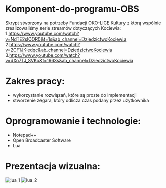 # Komponent-do-programu-OBS
Skrypt stworzony na potrzeby Fundacji OKO-LICE Kultury z którą wspólnie zrealizowaliśmy serie streamów dotyczących Kociewia:
1.https://www.youtube.com/watch?v=NdTE2sIOOR0&t=1s&ab_channel=DziedzictwoKociewia
2.https://www.youtube.com/watch?v=2CF1JKiedqc&ab_channel=DziedzictwoKociewia
3.https://www.youtube.com/watch?v=dXo7TJ_SVKo&t=1663s&ab_channel=DziedzictwoKociewia

# Zakres pracy:
- wykorzystanie rozwiązań, które są proste do implementacji
- stworzenie zegara, który odlicza czas podany przez użytkownika


# Oprogramowanie i technologie:
- Notepad++
- Open Broadcaster Software
- Lua

# Prezentacja wizualna:
![lua_1](https://user-images.githubusercontent.com/79221362/138931470-5f32e1a1-e9d7-4835-bbff-8828a8243771.png)
![lua_2](https://user-images.githubusercontent.com/79221362/138931472-06bee48c-8f25-425c-a91f-545781103ab5.png)
